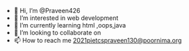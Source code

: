 - 👋 Hi, I’m @Praveen426
- 👀 I’m interested in web development 
- 🌱 I’m currently learning html ,oops,java
- 💞️ I’m looking to collaborate on  
- 📫 How to reach me 2021pietcspraveen130@poornima.org

<!---
Praveen426/Praveen426 is a ✨ special ✨ repository because its `README.md` (this file) appears on your GitHub profile.
You can click the Preview link to take a look at your changes.
--->
